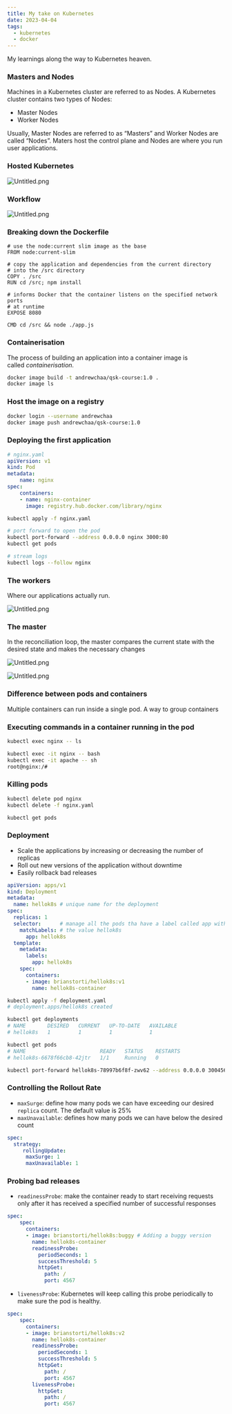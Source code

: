 ```yaml
---
title: My take on Kubernetes
date: 2023-04-04
tags:
  - kubernetes
  - docker
---
```


My learnings along the way to Kubernetes heaven.


### Masters and Nodes


Machines in a Kubernetes cluster are referred to as Nodes. A Kubernetes cluster contains two types of Nodes:

- Master Nodes
- Worker Nodes

Usually, Master Nodes are referred to as “Masters” and Worker Nodes are called “Nodes”. Maters host the control plane and Nodes are where you run user applications.


### Hosted Kubernetes


![Untitled.png](https://s3.us-west-2.amazonaws.com/secure.notion-static.com/ff003436-784e-48e0-9f34-025c07180152/Untitled.png?X-Amz-Algorithm=AWS4-HMAC-SHA256&X-Amz-Content-Sha256=UNSIGNED-PAYLOAD&X-Amz-Credential=AKIAT73L2G45EIPT3X45%2F20231111%2Fus-west-2%2Fs3%2Faws4_request&X-Amz-Date=20231111T021852Z&X-Amz-Expires=3600&X-Amz-Signature=f4df15f5d4730863dc5889e9044de9fd4e7e696b50cc306e661878af2d775d1c&X-Amz-SignedHeaders=host&x-id=GetObject)


### Workflow


![Untitled.png](https://s3.us-west-2.amazonaws.com/secure.notion-static.com/ec49fcda-41bd-406f-a0c7-dc711519d9ac/Untitled.png?X-Amz-Algorithm=AWS4-HMAC-SHA256&X-Amz-Content-Sha256=UNSIGNED-PAYLOAD&X-Amz-Credential=AKIAT73L2G45EIPT3X45%2F20231111%2Fus-west-2%2Fs3%2Faws4_request&X-Amz-Date=20231111T021852Z&X-Amz-Expires=3600&X-Amz-Signature=5c41eaa2019a706fad76956f56a77a1f9e737c71f4cda99c89fb3f0e0177bd93&X-Amz-SignedHeaders=host&x-id=GetObject)


### Breaking down the Dockerfile


```docker
# use the node:current slim image as the base
FROM node:current-slim

# copy the application and dependencies from the current directory 
# into the /src directory
COPY . /src
RUN cd /src; npm install

# informs Docker that the container listens on the specified network ports 
# at runtime
EXPOSE 8080

CMD cd /src && node ./app.js
```


### Containerisation


The process of building an application into a container image is called _containerisation._


```bash
docker image build -t andrewchaa/qsk-course:1.0 .
docker image ls
```


### Host the image on a registry


```bash
docker login --username andrewchaa
docker image push andrewchaa/qsk-course:1.0
```


### Deploying the first application


```yaml
# nginx.yaml
apiVersion: v1
kind: Pod 
metadata:
    name: nginx 
spec:
    containers:
    - name: nginx-container
      image: registry.hub.docker.com/library/nginx
```


```bash
kubectl apply -f nginx.yaml

# port forward to open the pod
kubectl port-forward --address 0.0.0.0 nginx 3000:80
kubectl get pods

# stream logs
kubectl logs --follow nginx
```


### The workers


Where our applications actually run.


![Untitled.png](https://prod-files-secure.s3.us-west-2.amazonaws.com/875308e8-8000-4329-b1aa-ffd95b33ba6e/9d124f90-f002-4158-9dd9-b9d4621c9648/Untitled.png?X-Amz-Algorithm=AWS4-HMAC-SHA256&X-Amz-Content-Sha256=UNSIGNED-PAYLOAD&X-Amz-Credential=AKIAT73L2G45EIPT3X45%2F20231111%2Fus-west-2%2Fs3%2Faws4_request&X-Amz-Date=20231111T021852Z&X-Amz-Expires=3600&X-Amz-Signature=a129862b4b6da19acf54ae1e6a4c928bea9f46ad370a03f614c043fd89f71904&X-Amz-SignedHeaders=host&x-id=GetObject)


### The master


In the reconciliation loop, the master compares the current state with the desired state and makes the necessary changes


![Untitled.png](https://s3.us-west-2.amazonaws.com/secure.notion-static.com/d483043c-6684-480e-9b9b-b565ac3ad805/Untitled.png?X-Amz-Algorithm=AWS4-HMAC-SHA256&X-Amz-Content-Sha256=UNSIGNED-PAYLOAD&X-Amz-Credential=AKIAT73L2G45EIPT3X45%2F20231111%2Fus-west-2%2Fs3%2Faws4_request&X-Amz-Date=20231111T021852Z&X-Amz-Expires=3600&X-Amz-Signature=687207451f0d5e2ee7888dca3d7822577e675e5fd484e161c886f5f55f91ee92&X-Amz-SignedHeaders=host&x-id=GetObject)


![Untitled.png](https://s3.us-west-2.amazonaws.com/secure.notion-static.com/c7ef6efa-2163-4bff-946b-5b9ad32fcecb/Untitled.png?X-Amz-Algorithm=AWS4-HMAC-SHA256&X-Amz-Content-Sha256=UNSIGNED-PAYLOAD&X-Amz-Credential=AKIAT73L2G45EIPT3X45%2F20231111%2Fus-west-2%2Fs3%2Faws4_request&X-Amz-Date=20231111T021852Z&X-Amz-Expires=3600&X-Amz-Signature=9e199c1bbc95159b435c02cf777cb1b458d511145d1d8fa4d1d05b9f73d0fe21&X-Amz-SignedHeaders=host&x-id=GetObject)


### Difference between pods and containers


Multiple containers can run inside a single pod. A way to group containers


### Executing commands in a container running in the pod


```bash
kubectl exec nginx -- ls

kubectl exec -it nginx -- bash
kubectl exec -it apache -- sh
root@nginx:/#
```


### Killing pods


```bash
kubectl delete pod nginx
kubectl delete -f nginx.yaml

kubectl get pods
```


### Deployment

- Scale the applications by increasing or decreasing the number of replicas
- Roll out new versions of the application without downtime
- Easily rollback bad releases

```yaml
apiVersion: apps/v1
kind: Deployment
metadata:
  name: hellok8s # unique name for the deployment
spec:
  replicas: 1
  selector:      # manage all the pods tha have a label called app with
    matchLabels: # the value hellok8s
      app: hellok8s
  template:
    metadata:
      labels:
        app: hellok8s
    spec:
      containers:
      - image: brianstorti/hellok8s:v1
        name: hellok8s-container
```


```bash
kubectl apply -f deployment.yaml
# deployment.apps/hellok8s created

kubectl get deployments
# NAME       DESIRED   CURRENT   UP-TO-DATE   AVAILABLE
# hellok8s   1         1         1            1

kubectl get pods
# NAME                        READY   STATUS    RESTARTS
# hellok8s-6678f66cb8-42jtr   1/1     Running   0

kubectl port-forward hellok8s-78997b6f8f-zwv62 --address 0.0.0.0 3004567
```


### Controlling the Rollout Rate

- `maxSurge`: define how many pods we can have exceeding our desired `replica` count. The default value is 25%
- `maxUnavailable`: defines how many pods we can have below the desired count

```yaml
spec:
  strategy:
     rollingUpdate:
      maxSurge: 1
      maxUnavailable: 1
```


### Probing bad releases

- `readinessProbe`: make the container ready to start receiving requests only after it has received a specified number of successful responses

```yaml
spec:
    spec:
      containers:
      - image: brianstorti/hellok8s:buggy # Adding a buggy version
        name: hellok8s-container
        readinessProbe:
          periodSeconds: 1
          successThreshold: 5
          httpGet:
            path: /
            port: 4567
```

- `livenessProbe`: Kubernetes will keep calling this probe periodically to make sure the pod is healthy.

```yaml
spec:
    spec:
      containers:
      - image: brianstorti/hellok8s:v2
        name: hellok8s-container
        readinessProbe:
          periodSeconds: 1
          successThreshold: 5
          httpGet:
            path: /
            port: 4567
        livenessProbe:
          httpGet:
            path: /
            port: 4567
```


